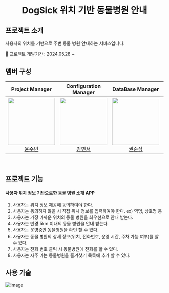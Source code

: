 <br>
<h1 align="middle" style="text-weight: bold">DogSick 위치 기반 동물병원 안내</h1>


## 프로젝트 소개
사용자의 위치를 기반으로 주변 동물 병원 안내하는 서비스입니다.
<br>

🚩 프로젝트 개발기간 : 2024.05.28 ~

## 멤버 구성
<div align="center">

| **Project Manager** | **Configuration Manager** | **DataBase Manager** | **DataBase Manager** | **DataBase Manager** | **DataBase Manager** |
| :------: |  :------: | :------: | :------: | :------: | :------: |
| [<img src="https://avatars.githubusercontent.com/u/134928447?v=4" height=150 width=150> <br/> 윤수빈](https://github.com/nunu1101) | [<img src="https://avatars.githubusercontent.com/u/155221216?v=4" height=150 width=150> <br/> 강민서](https://github.com/KANGMINSEO0) | [<img src="https://avatars.githubusercontent.com/u/157683193?v=4" height=150 width=150> <br/> 권순상](https://github.com/sunskwon) | [<img src="https://avatars.githubusercontent.com/u/157683190?v=4" height=150 width=150> <br/> 구예성](https://github.com/KUYESUNG) | [<img src="https://avatars.githubusercontent.com/u/152046800?v=4" height=150 width=150> <br/> 조은성](https://github.com/eunseongjo) | [<img src="https://avatars.githubusercontent.com/u/159097835?v=4" height=150 width=150> <br/> 박진현](https://github.com/0COK0) |
</div>
<br>

## 프로젝트 기능
#### 사용자 위치 정보 기반으로한 동물 병원 소개 APP
1. 사용자는 위치 정보 제공에 동의하여야 한다.
2. 사용자는 동의하지 않을 시 직접 위치 정보를 입력하여야 한다. ex) 역명, 상호명 등
3. 사용자는 가장 가까운 위치의 동물 병원을 최우선으로 안내 받는다.
4. 사용자는 반경 5km 이내의 동물 병원을 안내 받는다.
5. 사용자는 운영중인 동물병원을 확인 할 수 있다.
6. 사용자는 동물 병원의 상세 정보(위치, 전화번호, 운영 시간, 주차 가능 여부)를 알 수 있다.
7. 사용자는 전화 번호 클릭 시 동물병원에 전화를 할 수 있다.
8. 사용자는 자주 가는 동물병원을 즐겨찾기 목록에 추가 할 수 있다.


## 사용 기술
![image](https://github.com/DogSick/DogSick/assets/155221216/83e59997-95a8-4ee2-ba7f-705df17144ad)
<br>
